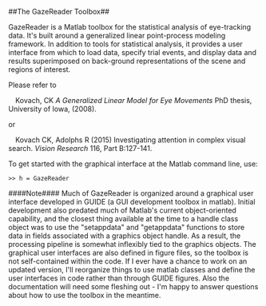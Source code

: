##The GazeReader Toolbox##

GazeReader is a Matlab toolbox for the statistical analysis of eye-tracking data. It's built around a generalized linear point-process modeling framework. 
In addition to tools for statistical analysis, it provides a user interface from which to load data, specify trial events, and display data and results superimposed on back-ground representations of the scene and regions of interest. 

Please refer to

<dl>
<p>&emsp;Kovach, CK <i>A Generalized Linear Model for Eye Movements</i> PhD thesis, University of Iowa, (2008).
</p>
<p>or</p>
<p>&emsp;Kovach CK, Adolphs R (2015) Investigating attention in complex visual search. <i>Vision Research</i> 116, Part B:127-141.
</p></dl>

To get started with the graphical interface at the Matlab command line, use:

```>> h = GazeReader ```

####Note####
Much of GazeReader is organized around a graphical user interface developed in GUIDE (a GUI development toolbox in matlab).
Initial development also predated much of Matlab's current object-oriented capability, and the closest thing available at
the time to a handle class object was to use the "setappdata" and "getappdata" functions to store data in fields associated 
with a graphics object handle. As a result, the processing pipeline is somewhat inflexibly tied to the graphics objects. The 
graphical user interfaces are also defined in figure files, so the toolbox is not self-contained within the code. If I ever have 
a chance to work on an updated version, I'll reorganize things to use matlab classes and define the user interfaces in code rather
than through GUIDE figures. Also the documentation will need some fleshing out - I'm happy to answer questions about how to use 
the toolbox in the meantime. 
